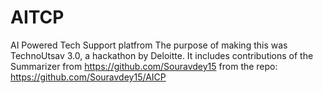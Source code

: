 # AITCP
AI Powered Tech Support platfrom
The purpose of making this was TechnoUtsav 3.0, a hackathon by Deloitte. 
It includes contributions of the Summarizer from https://github.com/Souravdey15 from the repo: https://github.com/Souravdey15/AICP 
